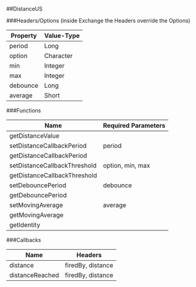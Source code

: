 ##DistanceUS


###Headers/Options (inside Exchange the Headers override the Options)


| Property             | Value-Type                              |
|----------------------|-----------------------------------------|
|               period |       Long |
|               option |  Character |
|                  min |    Integer |
|                  max |    Integer |
|             debounce |       Long |
|              average |      Short |



###Functions

| Name                 | Required Parameters                      |
|----------------------|------------------------------------------|
|     getDistanceValue |                                          |
| setDistanceCallbackPeriod |                                   period |
| getDistanceCallbackPeriod |                                          |
| setDistanceCallbackThreshold |                         option, min, max |
| getDistanceCallbackThreshold |                                          |
|    setDebouncePeriod |                                 debounce |
|    getDebouncePeriod |                                          |
|     setMovingAverage |                                  average |
|     getMovingAverage |                                          |
|          getIdentity |                                          |




###Callbacks

| Name                 | Headers                                  |
|----------------------|------------------------------------------|
|             distance |                        firedBy, distance |
|      distanceReached |                        firedBy, distance |


